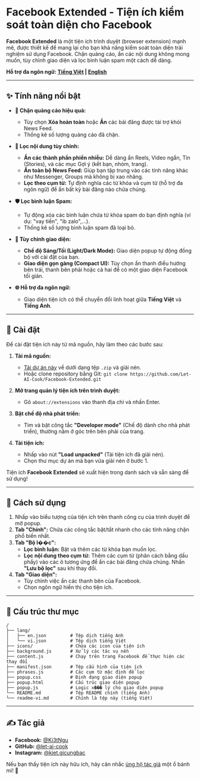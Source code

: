 # Facebook Extended - Tiện ích kiểm soát toàn diện cho Facebook


**Facebook Extended** là một tiện ích trình duyệt (browser extension) mạnh mẽ, được thiết kế để mang lại cho bạn khả năng kiểm soát toàn diện trải nghiệm sử dụng Facebook. Chặn quảng cáo, ẩn các nội dung không mong muốn, tùy chỉnh giao diện và lọc bình luận spam một cách dễ dàng.

**Hỗ trợ đa ngôn ngữ: [Tiếng Việt](README-VI.MD) | [English](README.md)**

---

## ✨ Tính năng nổi bật

- **🚫 Chặn quảng cáo hiệu quả:**
  - Tùy chọn **Xóa hoàn toàn** hoặc **Ẩn** các bài đăng được tài trợ khỏi News Feed.
  - Thống kê số lượng quảng cáo đã chặn.

- **🧹 Lọc nội dung tùy chỉnh:**
  - **Ẩn các thành phần phiền nhiễu:** Dễ dàng ẩn Reels, Video ngắn, Tin (Stories), và các mục Gợi ý (kết bạn, nhóm, trang).
  - **Ẩn toàn bộ News Feed:** Giúp bạn tập trung vào các tính năng khác như Messenger, Groups mà không bị xao nhãng.
  - **Lọc theo cụm từ:** Tự định nghĩa các từ khóa và cụm từ (hỗ trợ đa ngôn ngữ) để ẩn bất kỳ bài đăng nào chứa chúng.

- **🛡️ Lọc bình luận Spam:**
  - Tự động xóa các bình luận chứa từ khóa spam do bạn định nghĩa (ví dụ: "vay tiền", "ib zalo",...).
  - Thống kê số lượng bình luận spam đã loại bỏ.

- **🎨 Tùy chỉnh giao diện:**
  - **Chế độ Sáng/Tối (Light/Dark Mode):** Giao diện popup tự động đồng bộ với cài đặt của bạn.
  - **Giao diện gọn gàng (Compact UI):** Tùy chọn ẩn thanh điều hướng bên trái, thanh bên phải hoặc cả hai để có một giao diện Facebook tối giản.

- **🌐 Hỗ trợ đa ngôn ngữ:**
  - Giao diện tiện ích có thể chuyển đổi linh hoạt giữa **Tiếng Việt** và **Tiếng Anh**.

---

## 🚀 Cài đặt

Để cài đặt tiện ích này từ mã nguồn, hãy làm theo các bước sau:

1.  **Tải mã nguồn:**
    - [Tải dự án này](https://github.com/Let-AI-Cook/Facebook-Extended/archive/refs/heads/main.zip) về dưới dạng tệp `.zip` và giải nén.
    - Hoặc clone repository bằng Git: `git clone https://github.com/Let-AI-Cook/Facebook-Extended.git`

2.  **Mở trang quản lý tiện ích trên trình duyệt:**
    - Gõ `about://extensions` vào thanh địa chỉ và nhấn Enter.

3.  **Bật chế độ nhà phát triển:**
    - Tìm và bật công tắc **"Developer mode"** (Chế độ dành cho nhà phát triển), thường nằm ở góc trên bên phải của trang.

4.  **Tải tiện ích:**
    - Nhấp vào nút **"Load unpacked"** (Tải tiện ích đã giải nén).
    - Chọn thư mục dự án mà bạn vừa giải nén ở bước 1.

Tiện ích **Facebook Extended** sẽ xuất hiện trong danh sách và sẵn sàng để sử dụng!

---

## 📖 Cách sử dụng

1.  Nhấp vào biểu tượng của tiện ích trên thanh công cụ của trình duyệt để mở popup.
2.  **Tab "Chính":** Chứa các công tắc bật/tắt nhanh cho các tính năng chặn phổ biến nhất.
3.  **Tab "Bộ l��c":**
    - **Lọc bình luận:** Bật và thêm các từ khóa bạn muốn lọc.
    - **Lọc nội dung theo cụm từ:** Thêm các cụm từ (phân cách bằng dấu phẩy) vào các ô tương ứng để ẩn các bài đăng chứa chúng. Nhấn **"Lưu bộ lọc"** sau khi thay đổi.
4.  **Tab "Giao diện":**
    - Tùy chỉnh việc ẩn các thanh bên của Facebook.
    - Chọn ngôn ngữ hiển thị cho tiện ích.

---

## 📂 Cấu trúc thư mục

```
/
├── lang/
│   ├── en.json         # Tệp dịch tiếng Anh
│   └── vi.json         # Tệp dịch tiếng Việt
├── icons/              # Chứa các icon của tiện ích
├── background.js       # Xử lý các tác vụ nền
├── content.js          # Chạy trên trang Facebook để thực hiện các thay đổi
├── manifest.json       # Tệp cấu hình của tiện ích
├── phrases.js          # Các cụm từ mặc định để lọc
├── popup.css           # Định dạng giao diện popup
├── popup.html          # Cấu trúc giao diện popup
├── popup.js            # Logic x��� lý cho giao diện popup
└── README.md           # Tệp README chính (tiếng Anh)
└── readme-vi.md        # Chính là tệp này (tiếng Việt)
```

---

## ✍️ Tác giả

- **Facebook:** [@Ki3tNgu](https://www.facebook.com/Ki3tNgu/)
- **GitHub:** [@let-ai-cook](https://github.com/let-ai-cook)
- **Instagram:** [@kiet.gicungbac](https://www.instagram.com/kiet.gicungbac/)

Nếu bạn thấy tiện ích này hữu ích, hãy cân nhắc [ủng hộ tác giả](https://buymeacoffee.com/nobido408x) một ổ bánh mì! 🥖
